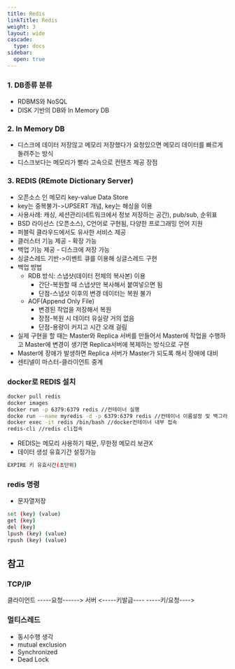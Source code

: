 ```yaml
---
title: Redis
linkTitle: Redis
weight: 3
layout: wide
cascade:
  type: docs
sidebar:
  open: true
---
```


### 1. DB종류 분류
* RDBMS와 NoSQL
* DISK 기반의 DB와 In Memory DB

### 2. In Memory DB
* 디스크에 데이터 저장않고 메모리 저장했다가 요청있으면 메모리 데이터를 빠르게 돌려주는 방식
* 디스크보다는 메모리가 빨라 고속으로 컨텐츠 제공 장점

### 3. REDIS (REmote Dictionary Server)
* 오픈소스 인 메모리 key-value Data Store
* key는 중복불가->UPSERT 개념, key는 해싱을 이용
* 사용사례: 캐싱, 세션관리(네트워크에서 정보 저장하는 공간), pub/sub, 순위표
* BSD 라이선스 (오픈소스), C언어로 구현됨, 다양한 프로그래밍 언어 지원
* 퍼블릭 클라우드에서도 유사한 서비스 제공
* 클러스터 기능 제공 - 확장 가능
* 백업 기능 제공 - 디스크에 저장 가능
* 싱글스레드 기반->이벤트 큐를 이용해 싱글스레드 구현
* 백업 방법
  * RDB 방식: 스냅샷(데이터 전체의 복사본) 이용
    * 간단-복원할 때 스냅샷만 복사해서 붙여넣으면 됨
    * 단점-스냅샷 이후의 변경 데이터는 복원 불가
  * AOF(Append Only File)
    * 변경된 작업을 저장해서 복원
    * 장점-복원 시 데이터 유실량 거의 없음
    * 단점-용량이 커지고 시간 오래 걸림
* 실제 구현을 할 때는 Master와 Replica 서버를 만들어서 Master에 작업을 수행하고 Master에 변경이 생기면 Replica서버에 복제하는 방식으로 구현
* Master에 장애가 발생하면 Replica 서버가 Master가 되도록 해서 장애에 대비
* 센티넬이 마스터-클라이언트 중계

### docker로 REDIS 설치
```bash
docker pull redis
docker images
docker run -p 6379:6379 redis //컨테이너 실행
docke run --name myredis -d -p 6379:6379 redis //컨테이너 이름설정 및 백그라운드로 컨테이너 실행
docker exec -it redis /bin/bash //docker컨테이너 내부 접속
redis-cli //redis cli접속
```
* REDIS는 메모리 사용하기 때문, 무한정 메모리 보관X
* 데이터 생성 유효기간 설정가능
```bash
EXPIRE 키 유효시간(초단위)
```

### redis 명령
* 문자열저장
```bash
set (key) (value)
get (key)
del (key)
lpush (key) (value)
rpush (key) (value)
```

## 참고
### TCP/IP
클라이언트 -----요청------> 서버
          <-----키발급----
          -----키/요청---->

### 멀티스레드
* 동시수행 생각
* mutual exclusion
* Synchronized
* Dead Lock